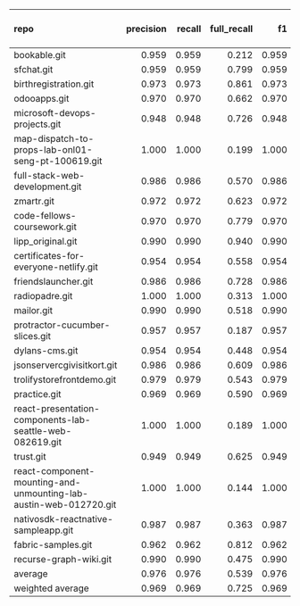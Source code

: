 | repo                                                              |   precision |   recall |   full_recall |    f1 |   full_f1 |   ppcr |   support |   full_support |   Rules Number |   Average Rule Len |
|:------------------------------------------------------------------|------------:|---------:|--------------:|------:|----------:|-------:|----------:|---------------:|---------------:|-------------------:|
| bookable.git                                                      |       0.959 |    0.959 |         0.212 | 0.959 |     0.347 |  0.221 |       739 |           3345 |              3 |                4.0 |
| sfchat.git                                                        |       0.959 |    0.959 |         0.799 | 0.959 |     0.872 |  0.833 |     13602 |          16330 |             45 |                5.8 |
| birthregistration.git                                             |       0.973 |    0.973 |         0.861 | 0.973 |     0.913 |  0.885 |    100003 |         113021 |             32 |                8.8 |
| odooapps.git                                                      |       0.970 |    0.970 |         0.662 | 0.970 |     0.787 |  0.683 |     12567 |          18412 |             85 |                6.0 |
| microsoft-devops-projects.git                                     |       0.948 |    0.948 |         0.726 | 0.948 |     0.822 |  0.766 |     88234 |         115217 |            213 |               10.8 |
| map-dispatch-to-props-lab-onl01-seng-pt-100619.git                |       1.000 |    1.000 |         0.199 | 1.000 |     0.333 |  0.199 |       216 |           1083 |              1 |                2.0 |
| full-stack-web-development.git                                    |       0.986 |    0.986 |         0.570 | 0.986 |     0.722 |  0.578 |      8580 |          14833 |              8 |                8.5 |
| zmartr.git                                                        |       0.972 |    0.972 |         0.623 | 0.972 |     0.759 |  0.642 |     18545 |          28906 |             92 |                7.0 |
| code-fellows-coursework.git                                       |       0.970 |    0.970 |         0.779 | 0.970 |     0.864 |  0.804 |     85774 |         106732 |            137 |                8.5 |
| lipp_original.git                                                 |       0.990 |    0.990 |         0.940 | 0.990 |     0.964 |  0.949 |     44449 |          46830 |             17 |                5.7 |
| certificates-for-everyone-netlify.git                             |       0.954 |    0.954 |         0.558 | 0.954 |     0.704 |  0.585 |      5673 |           9703 |              6 |                7.5 |
| friendslauncher.git                                               |       0.986 |    0.986 |         0.728 | 0.986 |     0.838 |  0.738 |     27751 |          37589 |             14 |                7.0 |
| radiopadre.git                                                    |       1.000 |    1.000 |         0.313 | 1.000 |     0.476 |  0.313 |      1975 |           6317 |              1 |                1.0 |
| mailor.git                                                        |       0.990 |    0.990 |         0.518 | 0.990 |     0.680 |  0.523 |      5585 |          10673 |              9 |                4.7 |
| protractor-cucumber-slices.git                                    |       0.957 |    0.957 |         0.187 | 0.957 |     0.312 |  0.195 |       880 |           4512 |              3 |                6.0 |
| dylans-cms.git                                                    |       0.954 |    0.954 |         0.448 | 0.954 |     0.609 |  0.470 |      6032 |          12846 |              3 |                6.3 |
| jsonservercgivisitkort.git                                        |       0.986 |    0.986 |         0.609 | 0.986 |     0.753 |  0.617 |      9635 |          15607 |             13 |                6.8 |
| trolifystorefrontdemo.git                                         |       0.979 |    0.979 |         0.543 | 0.979 |     0.699 |  0.555 |      7749 |          13971 |             10 |                5.3 |
| practice.git                                                      |       0.969 |    0.969 |         0.590 | 0.969 |     0.734 |  0.609 |     14004 |          23001 |             30 |                6.5 |
| react-presentation-components-lab-seattle-web-082619.git          |       1.000 |    1.000 |         0.189 | 1.000 |     0.319 |  0.189 |       172 |            908 |              1 |                1.0 |
| trust.git                                                         |       0.949 |    0.949 |         0.625 | 0.949 |     0.753 |  0.658 |      6549 |           9956 |              4 |                5.5 |
| react-component-mounting-and-unmounting-lab-austin-web-012720.git |       1.000 |    1.000 |         0.144 | 1.000 |     0.252 |  0.144 |       190 |           1317 |              1 |                1.0 |
| nativosdk-reactnative-sampleapp.git                               |       0.987 |    0.987 |         0.363 | 0.987 |     0.530 |  0.367 |      1482 |           4033 |              2 |                6.0 |
| fabric-samples.git                                                |       0.962 |    0.962 |         0.812 | 0.962 |     0.881 |  0.843 |     23834 |          28264 |             55 |                5.4 |
| recurse-graph-wiki.git                                            |       0.990 |    0.990 |         0.475 | 0.990 |     0.642 |  0.480 |      5684 |          11832 |              9 |                5.7 |
| average                                                           |       0.976 |    0.976 |         0.539 | 0.976 |     0.663 |  0.554 |     19596 |          26209 |             31 |                5.7 |
| weighted average                                                  |       0.969 |    0.969 |         0.725 | 0.969 |     0.820 |  0.778 |           |                |                |                    |